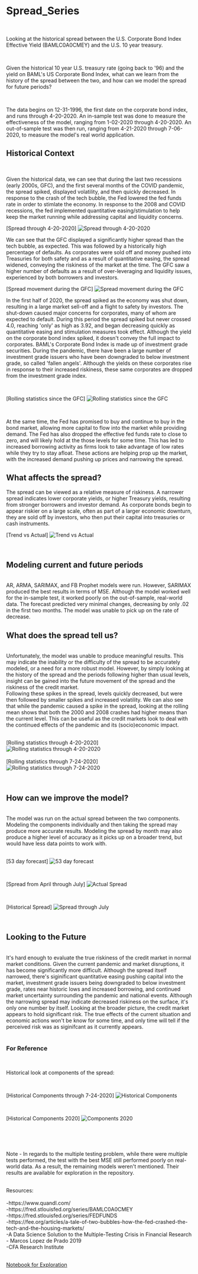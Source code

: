 # Spread_Series

<br/>

Looking at the historical spread between the U.S. Corporate Bond Index Effective Yield (BAMLC0A0CMEY) and the U.S. 10 year treasury. 

<br/>

Given the historical 10 year U.S. treasury rate (going back to '96) and the yield on BAML's US Corporate Bond Index, what can we learn from the history of the spread between the two, and how can we model the spread for future periods?

<br/>

The data begins on 12-31-1996, the first date on the corporate bond index, and runs through 4-20-2020. An in-sample test was done to measure the effectiveness of the model, ranging from 1-02-2020 through 4-20-2020. An out-of-sample test was then run, ranging from 4-21-2020 through 7-06-2020, to measure the model's real world application.

## Historical Context

<br/>

Given the historical data, we can see that during the last two recessions (early 2000s, GFC), and the first several months of the COVID pandemic, the spread spiked, displayed volatility, and then quickly decreased. In response to the crash of the tech bubble, the Fed lowered the fed funds rate in order to stimlate the economy. In response to the 2008 and COVID recessions, the fed implemented quantitative easing/stimulation to help keep the market running while addressing capital and liquidity concerns. 

[Spread through 4-20-2020]
![Spread through 4-20-2020](Images/Thru_4-20.png)

We can see that the GFC displayed a significantly higher spread than the tech bubble, as expected. This was followed by a historically high percentage of defaults. As corporates were sold off and money pushed into Treasuries for both safety and as a result of quantitative easing, the spread widened, conveying the riskiness of the market at the time. The GFC saw a higher number of defaults as a result of over-leveraging and liquidity issues, experienced by both borrowers and investors. 

[Spread movement during the GFC]
![Spread movement during the GFC](Images/GFC.png)

In the first half of 2020, the spread spiked as the economy was shut down, resulting in a large market sell-off and a flight to safety by investors. The shut-down caused major concerns for corporates, many of whom are expected to default. During this period the spread spiked but never crossed 4.0, reaching 'only' as high as 3.92, and began decreasing quickly as quantitative easing and stimulation measures took effect. Although the yield on the corporate bond index spiked, it doesn't convey the full impact to corporates. BAML's Corporate Bond Index is made up of investment grade securities. During the pandemic, there have been a large number of investment grade issuers who have been downgraded to below investment grade, so called 'fallen angels'. Although the yields on these corporates rise in response to their increased riskiness, these same corporates are dropped from the investment grade index.



<br/>

[Rolling statistics since the GFC]
![Rolling statistics since the GFC](Images/GFC_thru_Present.png)

<br/>

At the same time, the Fed has promised to buy and continue to buy in the bond market, allowing more capital to flow into the market while providing demand. The Fed has also dropped the effective fed funds rate to close to zero, and will likely hold at the those levels for some time. This has led to increased borrowing activity as firms look to take advantage of low rates while they try to stay afloat. These actions are helping prop up the market, with the increased demand pushing up prices and narrowing the spread.

## What affects the spread?

The spread can be viewed as a relative measure of riskiness. A narrower spread indicates lower corporate yields, or higher Treasury yields, resulting from stronger borrowers and investor demand. As corporate bonds begin to appear riskier on a large scale, often as part of a larger economic downturn, they are sold off by investors, who then put their capital into treasuries or cash instruments. 

[Trend vs Actual]
![Trend vs Actual](Images/Trend_v_Original.png)

<br/>

## Modeling current and future periods
<br/>
AR, ARMA, SARIMAX, and FB Prophet models were run. However, SARIMAX produced the best results in terms of MSE. Although the model worked well for the in-sample test, it worked poorly on the out-of-sample, real-world data. The forecast predicted very minimal changes, decreasing by only .02 in the first two months. The model was unable to pick up on the rate of decrease.

<br/>

## What does the spread tell us?
<br/>
Unfortunately, the model was unable to produce meaningful results. This may indicate the inability or the difficulty of the spread to be accurately modeled, or a need for a more robust model. However, by simply looking at the history of the spread and the periods following higher than usual levels, insight can be gained into the future movement of the spread and the riskiness of the credit market. 
<br/>
Following these spikes in the spread, levels quickly decreased, but were then followed by smaller spikes and increased volatility. We can also see that while the pandemic caused a spike in the spread, looking at the rolling mean shows that both the 2000 and 2008 crashes had higher means than the current level. This can be useful as the credit markets look to deal with the continued effects of the pandemic and its (socio)economic impact. 

<br/>
<br/>

[Rolling statistics through 4-20-2020]
![Rolling statistics through 4-20-2020](Images/Rolling.png)
<br/>
<br/>
[Rolling statistics through 7-24-2020]
![Rolling statistics through 7-24-2020](Images/Thru_7_24.png)

<br/>

## How can we improve the model?
<br/>
The model was run on the actual spread between the two components. Modeling the components individually and then taking the spread may produce more accurate results. Modeling the spread by month may also produce a higher level of accuracy as it picks up on a broader trend, but would have less data points to work with. 

<br/>
<br/>

[53 day forecast]
![53 day forecast](Images/53_days_out.png)

<br/>

[Spread from April through July]
![Actual Spread](Images/April_thru_July.png)

<br/>

[Historical Spread]
![Spread through July](Images/Thru_July.png)

<br/>

## Looking to the Future

<br/>
It's hard enough to evaluate the true riskiness of the credit market in normal market conditions. Given the current pandemic and market disruptions, it has become significantly more difficult. Although the spread itself narrowed, there's siginificant quantitative easing pushing capital into the market, investment grade issuers being downgraded to below investment grade, rates near historic lows and increased borrowing, and continued market uncertainty surrounding the pandemic and national events. Although the narrowing spread may indicate decreased riskiness on the surface, it's only one number by itself. Looking at the broader picture, the credit market appears to hold significant risk. The true effects of the current situation and economic actions won't be know for some time, and only time will tell if the perceived risk was as siginifcant as it currently appears.

<br/>
<br/>

### For Reference

<br/>

Historical look at components of the spread:

<br/>

[Historical Components through 7-24-2020]
![Historical Components](Images/Components.png)

<br/>

[Historical Components 2020]
![Components 2020](Images/Comps_2020.png)

<br/>
<br/>
<br/>

Note - In regards to the multiple testing problem, while there were multiple tests performed, the test with the best MSE still performed poorly on real-world data. As a result, the remaining models weren't mentioned. Their results are available for exploration in the repository.

<br/>
Resources:
<br/>
<br/>
-https://www.quandl.com/
<br/>
-https://fred.stlouisfed.org/series/BAMLC0A0CMEY
<br/>
-https://fred.stlouisfed.org/series/FEDFUNDS
<br/>
-https://fee.org/articles/a-tale-of-two-bubbles-how-the-fed-crashed-the-tech-and-the-housing-markets/
<br/>
-A Data Science Solution to the Multiple-Testing Crisis in Financial Research - Marcos Lopez de Prado 2019
<br/>
-CFA Research Institute
<br/>

<br/>

[Notebook for Exploration](https://github.com/WickedoneC/Spread_Series/blob/master/Notebooks/Final/Full_Run.ipynb)

